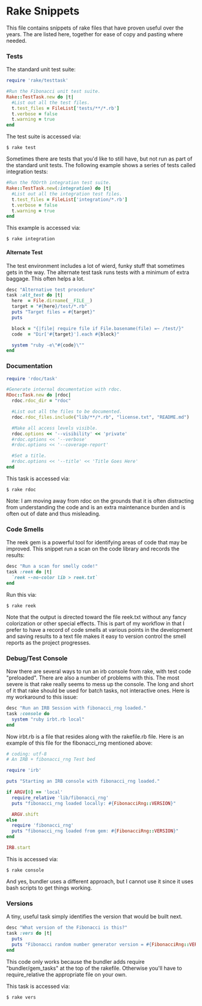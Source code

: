 # Rake Snippets

This file contains snippets of rake files that have proven useful over the
years. The are listed here, together for ease of copy and pasting where needed.

### Tests

The standard unit test suite:

```ruby
require 'rake/testtask'

#Run the Fibonacci unit test suite.
Rake::TestTask.new do |t|
  #List out all the test files.
  t.test_files = FileList['tests/**/*.rb']
  t.verbose = false
  t.warning = true
end
```
The test suite is accessed via:

    $ rake test

Sometimes there are tests that you'd like to still have, but not run as part
of the standard unit tests. The following example shows a series of tests
called integration tests:

```ruby
#Run the fOOrth integration test suite.
Rake::TestTask.new(:integration) do |t|
  #List out all the integration test files.
  t.test_files = FileList['integration/*.rb']
  t.verbose = false
  t.warning = true
end
```

This example is accessed via:

    $ rake integration

#### Alternate Test

The test environment includes a lot of wierd, funky stuff that sometimes gets
in the way. The alternate test task runs tests with a minimum of extra baggage.
This often helps a lot.

```ruby
desc "Alternative test procedure"
task :alt_test do |t|
  here  = File.dirname(__FILE__)
  target = "#{here}/test/*.rb"
  puts "Target files = #{target}"
  puts

  block = "{|file| require file if File.basename(file) =~ /test/}"
  code  = "Dir['#{target}'].each #{block}"

  system "ruby -e\"#{code}\""
end
```

### Documentation

```ruby
require 'rdoc/task'

#Generate internal documentation with rdoc.
RDoc::Task.new do |rdoc|
  rdoc.rdoc_dir = "rdoc"

  #List out all the files to be documented.
  rdoc.rdoc_files.include("lib/**/*.rb", "license.txt", "README.md")

  #Make all access levels visible.
  rdoc.options << '--visibility' << 'private'
  #rdoc.options << '--verbose'
  #rdoc.options << '--coverage-report'

  #Set a title.
  #rdoc.options << '--title' << 'Title Goes Here'
end
```
This task is accessed via:

    $ rake rdoc


Note: I am moving away from rdoc on the grounds that it is often distracting
from understanding the code and is an extra maintenance burden and is often
out of date and thus misleading.


### Code Smells

The reek gem is a powerful tool for identifying areas of code that may be
improved. This snippet run a scan on the code library and records the results:

```ruby
desc "Run a scan for smelly code!"
task :reek do |t|
  `reek --no-color lib > reek.txt`
end
```

Run this via:

    $ rake reek

Note that the output is directed toward the file reek.txt without any fancy
colorization or other special effects. This is part of my workflow in that
I prefer to have a record of code smells at various points in the development
and saving results to a text file makes it easy to version control the smell
reports as the project progresses.

### Debug/Test Console

Now there are several ways to run an irb console from rake, with test code
"preloaded". There are also a number of problems with this. The most severe is
that rake really seems to mess up the console. The long and short of it that
rake should be used for batch tasks, not interactive ones. Here is my
workaround to this issue:

```ruby
desc "Run an IRB Session with fibonacci_rng loaded."
task :console do
  system "ruby irbt.rb local"
end
```

Now irbt.rb is a file that resides along with the rakefile.rb file. Here is an
example of this file for the fibonacci_rng mentioned above:

```ruby
# coding: utf-8
# An IRB + fibonacci_rng Test bed

require 'irb'

puts "Starting an IRB console with fibonacci_rng loaded."

if ARGV[0] == 'local'
  require_relative 'lib/fibonacci_rng'
  puts "fibonacci_rng loaded locally: #{FibonacciRng::VERSION}"

  ARGV.shift
else
  require 'fibonacci_rng'
  puts "fibonacci_rng loaded from gem: #{FibonacciRng::VERSION}"
end

IRB.start
```

This is accessed via:

    $ rake console

And yes, bundler uses a different approach, but I cannot use it since it uses
bash scripts to get things working.

### Versions

A tiny, useful task simply identifies the version that would be built next.

```ruby
desc "What version of the Fibonacci is this?"
task :vers do |t|
  puts
  puts "Fibonacci random number generator version = #{FibonacciRng::VERSION}"
end
```

This code only works because the bundler adds require "bundler/gem_tasks" at
the top of the rakefile. Otherwise you'll have to require_relative the
appropriate file on your own.

This task is accessed via:

    $ rake vers




































